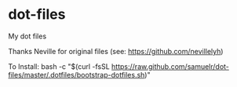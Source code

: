 dot-files
=========

My dot files

Thanks Neville for original files (see: https://github.com/nevillelyh)

To Install:
bash -c "$(curl -fsSL https://raw.github.com/samuelr/dot-files/master/.dotfiles/bootstrap-dotfiles.sh)"
